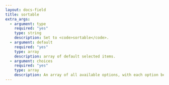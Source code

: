 ```yaml
---
layout: docs-field
title: sortable
extra_args:
  - argument: type
    required: "yes"
    type: string
    description: Set to <code>sortable</code>.
  - argument: default
    required: "yes"
    type: array
    description: array of default selected items.
  - argument: choices
    required: "yes"
    type: array
    description: An array of all available options, with each option being an array (<code>$key => $label</code>)
---
```

